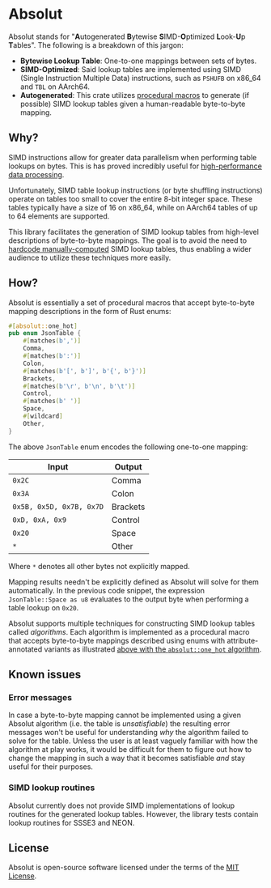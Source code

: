 # Absolut

Absolut stands for "**A**utogenerated **B**ytewise **S**IMD-**O**ptimized **L**ook-**U**p **T**ables".
The following is a breakdown of this jargon:

- **Bytewise Lookup Table**: One-to-one mappings between sets of bytes.
- **SIMD-Optimized**: Said lookup tables are implemented using SIMD (Single Instruction Multiple Data) 
  instructions, such as `PSHUFB` on x86_64 and `TBL` on AArch64.
- **Autogenerated**: This crate utilizes [procedural macros](https://doc.rust-lang.org/reference/procedural-macros.html) 
  to generate (if possible) SIMD lookup tables given a human-readable byte-to-byte mapping.

## Why?

SIMD instructions allow for greater data parallelism when performing table lookups on bytes. This is
has proved incredibly useful for [high-performance data processing](https://arxiv.org/abs/1902.08318).

Unfortunately, SIMD table lookup instructions (or byte shuffling instructions) operate on tables too small
to cover the entire 8-bit integer space. These tables typically have a size of 16 on x86_64, while
on AArch64 tables of up to 64 elements are supported.

This library facilitates the generation of SIMD lookup tables from high-level descriptions of byte-to-byte mappings.
The goal is to avoid the need to 
[hardcode manually-computed](https://github.com/simd-lite/simd-json/blob/main/src/impls/sse42/stage1.rs#L22) 
SIMD lookup tables, thus enabling a wider audience to utilize these techniques more easily.

## How?

Absolut is essentially a set of procedural macros that accept byte-to-byte mapping descriptions in the form
of Rust enums:

```rust
#[absolut::one_hot]
pub enum JsonTable {
    #[matches(b',')]
    Comma,
    #[matches(b':')]
    Colon,
    #[matches(b'[', b']', b'{', b'}')]
    Brackets,
    #[matches(b'\r', b'\n', b'\t')]
    Control,
    #[matches(b' ')]
    Space,
    #[wildcard]
    Other,
}
```

The above `JsonTable` enum encodes the following one-to-one mapping:

| Input                    | Output   |
|------------------------- |----------|
| `0x2C`                   | Comma    |
| `0x3A`                   | Colon    |
| `0x5B, 0x5D, 0x7B, 0x7D` | Brackets |
| `0xD, 0xA, 0x9`          | Control  |
| `0x20`                   | Space    |
| `*`                      | Other    |

Where `*` denotes all other bytes not explicitly mapped.

Mapping results needn't be explicitly defined as Absolut will solve for them automatically.
In the previous code snippet, the expression `JsonTable::Space as u8` evaluates to the
output byte when performing a table lookup on `0x20`.

Absolut supports multiple techniques for constructing SIMD lookup tables called _algorithms_.
Each algorithm is implemented as a procedural macro that accepts byte-to-byte mappings 
described using enums with attribute-annotated variants as illustrated 
[above with the `absolut::one_hot` algorithm](#how).

## Known issues

### Error messages

In case a byte-to-byte mapping cannot be implemented using a given Absolut algorithm 
(i.e. the table is _unsatisfiable_) the resulting error messages won't be useful for 
understanding _why_ the algorithm failed to solve for the table. Unless the user is
at least vaguely familiar with how the algorithm at play works, it would be difficult
for them to figure out how to change the mapping in such a way that it becomes satisfiable
_and_ stay useful for their purposes.

### SIMD lookup routines

Absolut currently does not provide SIMD implementations of lookup routines for the generated
lookup tables. However, the library tests contain lookup routines for SSSE3 and NEON.

## License

Absolut is open-source software licensed under the terms of the [MIT License](https://opensource.org/licenses/MIT).
